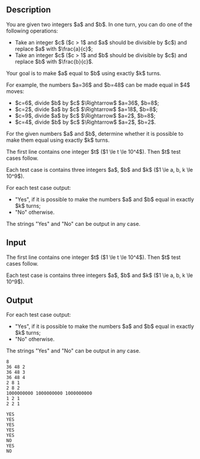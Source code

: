 ## Description

<div><p>You are given two integers $a$ and $b$. In one turn, you can do one of the following operations: </p><ul> <li> Take an integer $c$ ($c &gt; 1$ and <span class="tex-font-style-bf">$a$ should be divisible by $c$</span>) and replace $a$ with $\frac{a}{c}$; </li><li> Take an integer $c$ ($c &gt; 1$ and <span class="tex-font-style-bf">$b$ should be divisible by $c$</span>) and replace $b$ with $\frac{b}{c}$. </li></ul><p>Your goal is to make $a$ equal to $b$ using exactly $k$ turns.</p><p>For example, the numbers $a=36$ and $b=48$ can be made equal in $4$ moves: </p><ul> <li> $c=6$, divide $b$ by $c$ $\Rightarrow$ $a=36$, $b=8$; </li><li> $c=2$, divide $a$ by $c$ $\Rightarrow$ $a=18$, $b=8$; </li><li> $c=9$, divide $a$ by $c$ $\Rightarrow$ $a=2$, $b=8$; </li><li> $c=4$, divide $b$ by $c$ $\Rightarrow$ $a=2$, $b=2$. </li></ul><p>For the given numbers $a$ and $b$, determine whether it is possible to make them equal using exactly $k$ turns.</p></div><div class="input-specification"><p>The first line contains one integer $t$ ($1 \le t \le 10^4$). Then $t$ test cases follow.</p><p>Each test case is contains three integers $a$, $b$ and $k$ ($1 \le a, b, k \le 10^9$).</p></div><div class="output-specification"><p>For each test case output: </p><ul> <li> "<span class="tex-font-style-tt">Yes</span>", if it is possible to make the numbers $a$ and $b$ equal in <span class="tex-font-style-bf">exactly</span> $k$ turns; </li><li> "<span class="tex-font-style-tt">No</span>" otherwise. </li></ul><p>The strings "<span class="tex-font-style-tt">Yes</span>" and "<span class="tex-font-style-tt">No</span>" can be output in any case.</p></div>

## Input

<p>The first line contains one integer $t$ ($1 \le t \le 10^4$). Then $t$ test cases follow.</p><p>Each test case is contains three integers $a$, $b$ and $k$ ($1 \le a, b, k \le 10^9$).</p>

## Output

<p>For each test case output: </p><ul> <li> "<span class="tex-font-style-tt">Yes</span>", if it is possible to make the numbers $a$ and $b$ equal in <span class="tex-font-style-bf">exactly</span> $k$ turns; </li><li> "<span class="tex-font-style-tt">No</span>" otherwise. </li></ul><p>The strings "<span class="tex-font-style-tt">Yes</span>" and "<span class="tex-font-style-tt">No</span>" can be output in any case.</p>





```input1
8
36 48 2
36 48 3
36 48 4
2 8 1
2 8 2
1000000000 1000000000 1000000000
1 2 1
2 2 1
```




```output1
YES
YES
YES
YES
YES
NO
YES
NO
```


